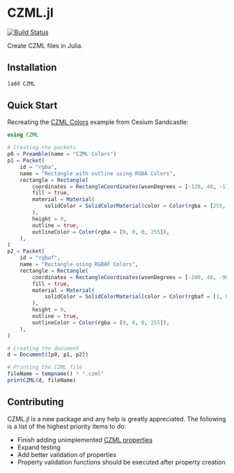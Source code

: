 # CZML.jl

[![Build Status](https://github.com/danielstoops25@gmail.com/CZML.jl/actions/workflows/CI.yml/badge.svg?branch=main)](https://github.com/danielstoops25@gmail.com/CZML.jl/actions/workflows/CI.yml?query=branch%3Amain)

Create CZML files in Julia.

## Installation

```Julia
]add CZML
```

## Quick Start

Recreating the [CZML Colors](https=/sandcastle.cesium.com/?src=CZML%20Colors.html&label=CZML) example from Cesium Sandcastle:

```Julia
using CZML

# Creating the packets
p0 = Preamble(name = "CZML Colors")
p1 = Packet(
    id = "rgba",
    name = "Rectangle with outline using RGBA Colors",
    rectangle = Rectangle(
        coordinates = RectangleCoordinates(wsenDegrees = [-120, 40, -110, 50]),
        fill = true,
        material = Material(
            solidColor = SolidColorMaterial(color = Color(rgba = [255, 0, 0, 100])),
        ),
        height = 0,
        outline = true,
        outlineColor = Color(rgba = [0, 0, 0, 255]),
    ),
)
p2 = Packet(
    id = "rgbaf",
    name = "Rectangle using RGBAF Colors",
    rectangle = Rectangle(
        coordinates = RectangleCoordinates(wsenDegrees = [-100, 40, -90, 50]),
        fill = true,
        material = Material(
            solidColor = SolidColorMaterial(color = Color(rgbaf = [1, 0, 0, 0.39])),
        ),
        height = 0,
        outline = true,
        outlineColor = Color(rgba = [0, 0, 0, 255]),
    ),
)

# Creating the document
d = Document([p0, p1, p2])

# Printing the CZML file
fileName = tempname() * ".czml"
printCZML(d, fileName)
```

## Contributing

CZML.jl is a new package and any help is greatly appreciated. The following is a list of the highest priority items to do:

  - Finish adding unimplemented [CZML properties](https://github.com/AnalyticalGraphicsInc/czml-writer/wiki/Packet)
  - Expand testing
  - Add better validation of properties
  - Property validation functions should be executed after property creation
